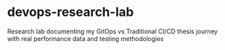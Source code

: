 # devops-research-lab
Research lab documenting my GitOps vs Traditional CI/CD thesis journey with real performance data and testing methodologies
